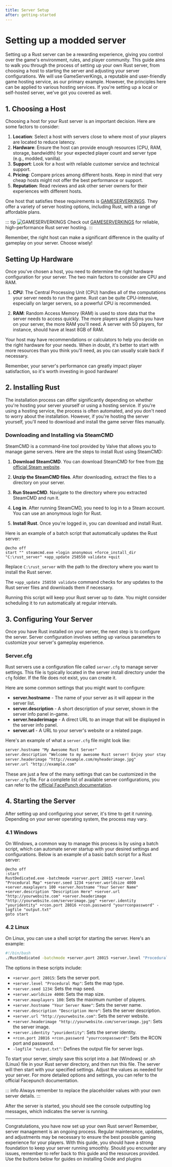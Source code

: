 ```yaml
---
title: Server Setup
after: getting-started
---
```


# Setting up a modded server

Setting up a Rust server can be a rewarding experience, giving you control over the game's environment, rules, and player community. This guide aims to walk you through the process of setting up your own Rust server, from choosing a host to starting the server and adjusting your server configurations. We will use GameServerKings, a reputable and user-friendly game hosting service, as our primary example. However, the principles here can be applied to various hosting services. If you're setting up a local or self-hosted server, we've got you covered as well.

## 1. Choosing a Host

Choosing a host for your Rust server is an important decision. Here are some factors to consider:

1. **Location**: Select a host with servers close to where most of your players are located to reduce latency.
2. **Hardware**: Ensure the host can provide enough resources (CPU, RAM, storage, bandwidth) for your expected player count and server type (e.g., modded, vanilla).
3. **Support**: Look for a host with reliable customer service and technical support.
4. **Pricing**: Compare prices among different hosts. Keep in mind that very cheap hosts might not offer the best performance or support.
5. **Reputation**: Read reviews and ask other server owners for their experiences with different hosts.

One host that satisfies these requirements is [GAMESERVERKINGS](https://www.gameserverkings.com/). They offer a variety of server hosting options, including Rust, with a range of affordable plans.

::: tip
![GAMESERVERKINGS](https://cdn.gameserverkings.com/assets/logo-white-2c37ff4c00514fd6ee48fe3846b851f066993dcc8f94ce0da543cef5dfd91902.svg)
Check out [GAMESERVERKINGS](https://www.gameserverkings.com/) for reliable, high-performance Rust server hosting.
:::

Remember, the right host can make a significant difference in the quality of gameplay on your server. Choose wisely!

## Setting Up Hardware

Once you've chosen a host, you need to determine the right hardware configuration for your server. The two main factors to consider are CPU and RAM.

1. **CPU**: The Central Processing Unit (CPU) handles all of the computations your server needs to run the game. Rust can be quite CPU-intensive, especially on larger servers, so a powerful CPU is recommended.

2. **RAM**: Random Access Memory (RAM) is used to store data that the server needs to access quickly. The more players and plugins you have on your server, the more RAM you'll need. A server with 50 players, for instance, should have at least 8GB of RAM.

Your host may have recommendations or calculators to help you decide on the right hardware for your needs. When in doubt, it's better to start with more resources than you think you'll need, as you can usually scale back if necessary.

Remember, your server's performance can greatly impact player satisfaction, so it's worth investing in good hardware!

## 2. Installing Rust

The installation process can differ significantly depending on whether you're hosting your server yourself or using a hosting service. If you're using a hosting service, the process is often automated, and you don't need to worry about the installation. However, if you're hosting the server yourself, you'll need to download and install the game server files manually.

### Downloading and Installing via SteamCMD

SteamCMD is a command-line tool provided by Valve that allows you to manage game servers. Here are the steps to install Rust using SteamCMD:

1. **Download SteamCMD**. You can download SteamCMD for free from [the official Steam website](https://developer.valvesoftware.com/wiki/SteamCMD).

2. **Unzip the SteamCMD files**. After downloading, extract the files to a directory on your server.

3. **Run SteamCMD**. Navigate to the directory where you extracted SteamCMD and run it.

4. **Log in**. After running SteamCMD, you need to log in to a Steam account. You can use an anonymous login for Rust.

5. **Install Rust**. Once you're logged in, you can download and install Rust.

Here is an example of a batch script that automatically updates the Rust server:

```batch
@echo off
start "" steamcmd.exe +login anonymous +force_install_dir "C:\rust_server" +app_update 258550 validate +quit
```

Replace `C:\rust_server` with the path to the directory where you want to install the Rust server.

The `+app_update 258550 validate` command checks for any updates to the Rust server files and downloads them if necessary.

Running this script will keep your Rust server up to date. You might consider scheduling it to run automatically at regular intervals.

## 3. Configuring Your Server

Once you have Rust installed on your server, the next step is to configure the server. Server configuration involves setting up various parameters to customize your server's gameplay experience. 

### Server.cfg

Rust servers use a configuration file called `server.cfg` to manage server settings. This file is typically located in the server install directory under the `cfg` folder. If the file does not exist, you can create it.

Here are some common settings that you might want to configure:

- **server.hostname** - The name of your server as it will appear in the server list.
- **server.description** - A short description of your server, shown in the server info panel in-game.
- **server.headerimage** - A direct URL to an image that will be displayed in the server info panel.
- **server.url** - A URL to your server's website or a related page.

Here's an example of what a `server.cfg` file might look like:

```txt
server.hostname "My Awesome Rust Server"
server.description "Welcome to my awesome Rust server! Enjoy your stay."
server.headerimage "http://example.com/myheaderimage.jpg"
server.url "http://example.com"
```

These are just a few of the many settings that can be customized in the `server.cfg` file. For a complete list of available server configurations, you can refer to the [official FacePunch documentation](https://wiki.facepunch.com/rust/Configuring-Rust).


## 4. Starting the Server

After setting up and configuring your server, it's time to get it running. Depending on your server operating system, the process may vary.

### 4.1 Windows

On Windows, a common way to manage this process is by using a batch script, which can automate server startup with your desired settings and configurations. Below is an example of a basic batch script for a Rust server:

```batch
@echo off
:start
RustDedicated.exe -batchmode +server.port 28015 +server.level "Procedural Map" +server.seed 1234 +server.worldsize 4000 +server.maxplayers 100 +server.hostname "Your Server Name" +server.description "Description Here" +server.url "http://yourwebsite.com" +server.headerimage "http://yourwebsite.com/serverimage.jpg" +server.identity "youridentity" +rcon.port 28016 +rcon.password "yourrconpassword" -logfile "output.txt"
goto start
```

### 4.2 Linux

On Linux, you can use a shell script for starting the server. Here's an example:

```bash
#!/bin/bash
./RustDedicated -batchmode +server.port 28015 +server.level "Procedural Map" +server.seed 1234 +server.worldsize 4000 +server.maxplayers 100 +server.hostname "Your Server Name" +server.description "Description Here" +server.url "http://yourwebsite.com" +server.headerimage "http://yourwebsite.com/serverimage.jpg" +server.identity "youridentity" +rcon.port 28016 +rcon.password "yourrconpassword" -logfile "output.txt"
```

The options in these scripts include:

- `+server.port 28015`: Sets the server port.
- `+server.level "Procedural Map"`: Sets the map type.
- `+server.seed 1234`: Sets the map seed.
- `+server.worldsize 4000`: Sets the map size.
- `+server.maxplayers 100`: Sets the maximum number of players.
- `+server.hostname "Your Server Name"`: Sets the server name.
- `+server.description "Description Here"`: Sets the server description.
- `+server.url "http://yourwebsite.com"`: Sets the server website.
- `+server.headerimage "http://yourwebsite.com/serverimage.jpg"`: Sets the server image.
- `+server.identity "youridentity"`: Sets the server identity.
- `+rcon.port 28016 +rcon.password "yourrconpassword"`: Sets the RCON port and password.
- `-logfile "output.txt"`: Defines the output file for server logs.

To start your server, simply save this script into a .bat (Windows) or .sh (Linux) file in your Rust server directory, and then run this file. The server will then start with your specified settings. Adjust the values as needed for your server. For more detailed options and settings, you can refer to the official Facepunch documentation.

::: info
Always remember to replace the placeholder values with your own server details.
:::

After the server is started, you should see the console outputting log messages, which indicates the server is running.

---

Congratulations, you have now set up your own Rust server! Remember, server management is an ongoing process. Regular maintenance, updates, and adjustments may be necessary to ensure the best possible gaming experience for your players. With this guide, you should have a strong foundation to keep your server running smoothly. Should you encounter any issues, remember to refer back to this guide and the resources provided. Use the buttons below for guides on installing Oxide and plugins
